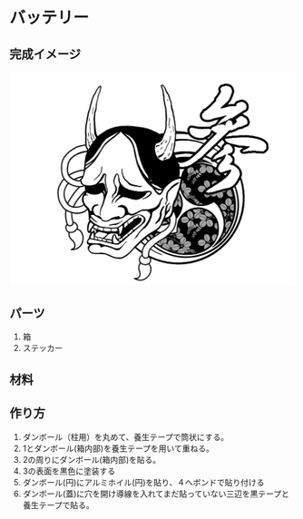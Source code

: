 # バッテリー
## 完成イメージ
![](img/test.png)
## パーツ
1. 箱
2. ステッカー
## 材料



## 作り方
1. ダンボール（柱用）を丸めて、養生テープで筒状にする。
2. 1とダンボール(箱内部)を養生テープを用いて重ねる。
3. 2の周りにダンボール(箱内部)を貼る。
4. 3の表面を黒色に塗装する
5. ダンボール(円)にアルミホイル(円)を貼り、４へボンドで貼り付ける
6. ダンボール(蓋)に穴を開け導線を入れてまだ貼っていない三辺を黒テープと養生テープで貼る。
